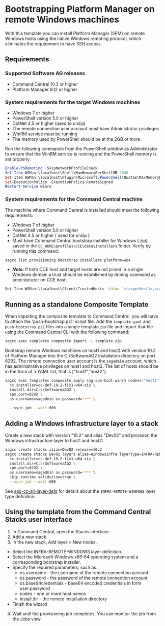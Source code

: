 <!-- Copyright 2013 - 2018 Software AG, Darmstadt, Germany and/or its licensors

   SPDX-License-Identifier: Apache-2.0

    Licensed under the Apache License, Version 2.0 (the "License");
    you may not use this file except in compliance with the License.
    You may obtain a copy of the License at

        http://www.apache.org/licenses/LICENSE-2.0

    Unless required by applicable law or agreed to in writing, software
    distributed under the License is distributed on an "AS IS" BASIS,
     WITHOUT WARRANTIES OR CONDITIONS OF ANY KIND, either express or implied.
     See the License for the specific language governing permissions and

     limitations under the License.                                                  

-->
# Bootstrapping Platform Manager on remote Windows machines

With this template you can install Platform Manager (SPM) on remote
Windows hosts using the native Windows remoting protocol, which eliminates the
requirement to have SSH access.

## Requirements

### Supported Software AG releases

* Command Central 10.3 or higher
* Platform Manager 9.12 or higher

### System requirements for the target Windows machines

* Windows 7 or higher
* PowerShell version 5.0 or higher
* DotNet 4.5 or higher (used to unzip)
* The remote connection user account must have Administrator privileges
* WinRM service must be running
* The memory used by PowerShell should be at the 2GB or more

Run the following commands from the PowerShell window as Administrator to ensure that the WinRM service is running and the PowerShell memory is set properly:

```powershell
Enable-PSRemoting -SkipNetworkProfileCheck
Set-Item WSMan:\localhost\Shell\MaxMemoryPerShellMB 2048
Set-Item WSMan:\localhost\Plugin\Microsoft.PowerShell\Quotas\MaxMemoryPerShellMB 2048
Set-ExecutionPolicy -ExecutionPolicy RemoteSigned
Restart-Service winrm
```

### System requirements for the Command Central machine

The machine where Command Central is installed should meet the following requirements:

* Windows 7 of higher
* PowerShell version 5.0 or higher
* DotNet 4.5 or higher ( used for unzip )
* Must have Command Central bootstrap installer for Windows (.zip) saved in the `CC_HOME\profiles\CCE\data\installers` folder. Verify by running this command:

```bash
sagcc list provisioning bootstrap installers platform=w64
```

* ***Note:*** If both CCE host and target hosts are not joined in a single Windows domain a trust should be established by rinning command as administrator on CCE host:
```bash
Set-Item WSMan:\localhost\Client\TrustedHosts -Value '<targetHost1>,<targetHost2>..'
```

## Running as a standalone Composite Template

When importing the composite template to Command Central, you will have to attach the 'push-bootstrap.ps1' script file. Add the `template.yaml` and `push-bootstrap.ps1` files into a single template.zip file and import that file using the Command Central CLI with the following command:

```bash
sagcc exec templates composite import -i template.zip
```

Bootstrap remote Windows machines on host1 and host2 with version 10.2 of Platform Manager into the C:\SoftwareAG2
installation directory on port 8292. The remote connection user account is the `sagadmin` account, which
has administrative privileges on host1 and host2. The list of hosts should be in the form of a YAML list, that is ["host1","host2"]

```bash
sagcc exec templates composite apply sag-spm-boot-winrm nodes=["host1","host2"] \
  cc.installer=cc-def-10.2-fix1-w64.zip \
  install.dir=C:\\SoftwareaAG2 \
  spm.port=8292 \
  os.username=sagadmin os.password=**** \
  
  --sync-job --wait 600
```

## Adding a Windows infrastructure layer to a stack

Create a new stack with version "10.2" and alias "Dev02" and provision the Windows infrastructure layer to host1 and host2:

```bash
sagcc create stacks alias=Dev02 release=10.2
sagcc create stacks Dev02 layers alias=WindowsInfra layerType=INFRA-REMOTE-WINDOWS nodes=[host1,host2] \
  cc.installer=cc-def-10.2-fix1-w64.zip \
  install.dir=C:\\SoftwareaAG2 \
  spm.port=8292 \
  os.username=sagadmin os.password=**** \
  skip.runtime.validation=true \
  --sync-job --wait 600
```

See [sag-cc-all-layer-defs](../sag-cc-all-layer-defs/template.yaml) for details about the `INFRA-REMOTE-WINDOWS` layer type definition.

## Using the template from the Command Central Stacks user interface

1. In Command Central, open the Stacks interface.
2. Add a new stack.
3. In the new stack, Add layer > New nodes.
  * Select the INFRA-REMOTE-WINDOWS layer definition.
  * Select the Microsoft Windows x86-64 operating system and a corresponding bootstrap installer.
  * Specify the required parameters, such as:
    * os.username - the username of the remote connection account
    * os.password - the password of the remote connection account
    * os.base64credentials - base64 encoded credentials in form user:password
    * nodes - one or more host names
    * install.dir - the remote installation directory
  * Finish the wizard
4. Wait until the provisioning job completes. You can monitor the job from the Jobs view.

